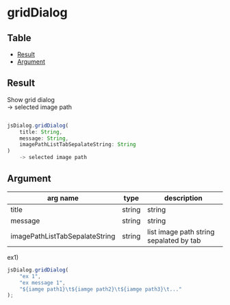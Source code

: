 # gridDialog


Table
-----------------

* [Result](#overview)
* [Argument](#argument)


## Result

Show grid dialog    
-> selected image path


```js.js

jsDialog.gridDialog(
	title: String,
	message: String,
	imagePathListTabSepalateString: String
)
	-> selected image path


```

## Argument

| arg name | type | description |
| -------- | -------- | -------- |
| title | string | string |
| message | string | string |
| imagePathListTabSepalateString | string | list image path string sepalated by tab |

ex1)

```js.js
jsDialog.gridDialog(
	"ex 1",
	"ex message 1",
	"${iamge path1}\t${iamge path2}\t${iamge path3}\t..."
);

```
